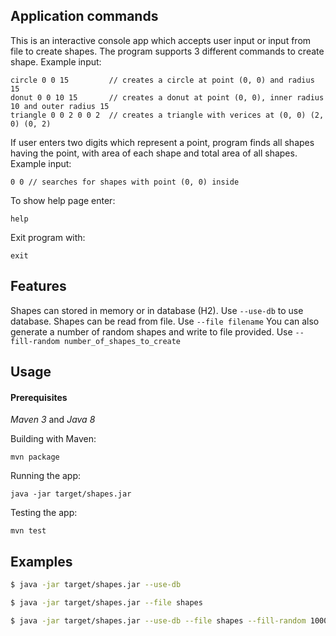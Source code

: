 ## Application commands

This is an interactive console app which accepts user input or input from file to create shapes.
The program supports 3 different commands to create shape. Example input:

    circle 0 0 15         // creates a circle at point (0, 0) and radius 15
    donut 0 0 10 15       // creates a donut at point (0, 0), inner radius 10 and outer radius 15
    triangle 0 0 2 0 0 2  // creates a triangle with verices at (0, 0) (2, 0) (0, 2) 

If user enters two digits which represent a point, program finds all shapes having the point, with area of each shape
and total area of all shapes. Example input:
    
    0 0 // searches for shapes with point (0, 0) inside

To show help page enter:
    
    help

Exit program with:

    exit

     
## Features

Shapes can stored in memory or in database (H2). Use `--use-db` to use database.
Shapes can be read from file. Use `--file filename`
You can also generate a number of random shapes and write to file provided. Use `--fill-random number_of_shapes_to_create`

## Usage

#### Prerequisites
*Maven 3* and *Java 8* 

Building with Maven:
    
    mvn package
    
Running the app:
    
    java -jar target/shapes.jar
    
Testing the app:
    
    mvn test
    

## Examples

```sh
$ java -jar target/shapes.jar --use-db                                  //uses H2 database
```

```sh
$ java -jar target/shapes.jar --file shapes                             //reads shapes from file 'shapes'
```            
```sh
$ java -jar target/shapes.jar --use-db --file shapes --fill-random 1000 //uses H2 database and writes 1000 random shapes to file 'shapes' 
```